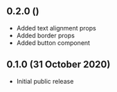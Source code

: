 ## 0.2.0 ()
- Added text alignment props
- Added border props
- Added button component

## 0.1.0 (31 October 2020)
- Initial public release